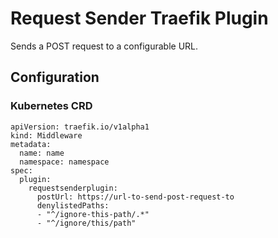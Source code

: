 # Request Sender Traefik Plugin

Sends a POST request to a configurable URL.

## Configuration

### Kubernetes CRD

```
apiVersion: traefik.io/v1alpha1
kind: Middleware
metadata:
  name: name
  namespace: namespace
spec:
  plugin:
    requestsenderplugin:
      postUrl: https://url-to-send-post-request-to
      denylistedPaths:
      - "^/ignore-this-path/.*"
      - "^/ignore/this/path"
```